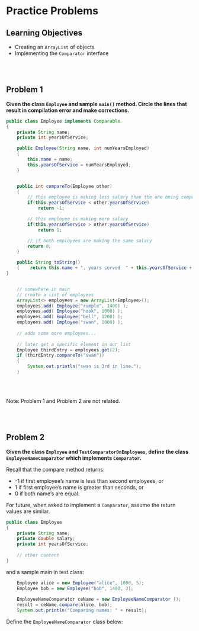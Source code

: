 Practice Problems
========================

Learning Objectives
-------------------
- Creating an `ArrayList` of objects
- Implementing the `Comparator` interface

<br><br>

Problem 1
---------
**Given the class `Employee` and sample `main()` method. Circle the lines that result in compilation error and make corrections.**

```java	
public class Employee implements Comparable 
{
    private String name;
    private int yearsOfService;

    public Employee(String name, int numYearsEmployed) 
    {
        this.name = name;
        this.yearsOfService = numYearsEmployed;
    }


    public int compareTo(Employee other) 
    {
        // this employee is making less salary than the one being compared
        if(this.yearsOfService < other.yearsOfService)
            return -1;

        // this employee is making more salary
        if(this.yearsOfService > other.yearsOfService)
            return 1;

        // if both employees are making the same salary
        return 0;
    }

    public String toString() 
    {    return this.name + ", years served  " + this.yearsOfService + "\n";  }
}


    // somewhere in main
    // create a list of employees
    ArrayList<> employees = new ArrayList<Employee>();
    employees.add( Employee("rumple", 1400) );
    employees.add( Employee("hook", 1000) );
    employees.add( Employee("bell", 1200) );
    employees.add( Employee("swan", 1000) );
    
    // adds some more employees...
    
    // later get a specific element in our list
    Employee thirdEntry = employees.get(2);
    if (thirdEntry.compareTo("swan")) 
    {
        System.out.println("swan is 3rd in line.");
    }
```

<br><br>

Note: Problem 1 and Problem 2 are not related.

<br><br>

Problem 2
---------
**Given the class `Employee` and `TestComparatorOnEmployees`, define the class `EmployeeNameComparator` which implements `Comparator`.**

Recall that the compare method returns:
- -1 if first employee’s name is less than second employees, or
- 1 if first employee’s name is greater than seconds, or 
- 0 if both name’s are equal.

For future, when asked to implement a `Comparator`, assume the return values are similar.

```java
public class Employee
{
    private String name;
    private double salary;
    private int yearsOfService;
    
    // other content
}
```

and a sample main in test class:
```java
    Employee alice = new Employee("alice", 1000, 5);
    Employee bob = new Employee("bob", 1400, 3);
    
    EmployeeNameComparator ceName = new EmployeeNameComparator ();
    result = ceName.compare(alice, bob);
    System.out.println("Comparing names: " + result);
```

Define the `EmployeeNameComparator` class below: 

<br><br>
